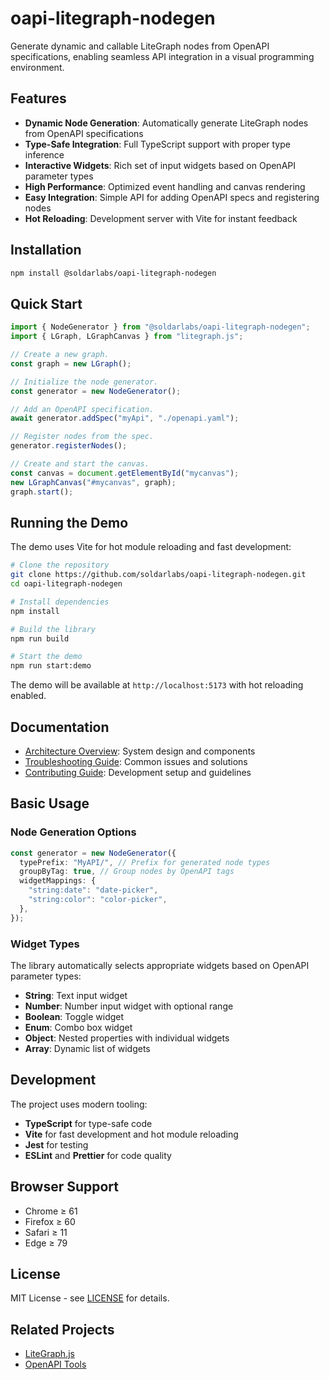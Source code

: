 # oapi-litegraph-nodegen

Generate dynamic and callable LiteGraph nodes from OpenAPI specifications, enabling seamless API integration in a visual programming environment.

## Features

- **Dynamic Node Generation**: Automatically generate LiteGraph nodes from OpenAPI specifications
- **Type-Safe Integration**: Full TypeScript support with proper type inference
- **Interactive Widgets**: Rich set of input widgets based on OpenAPI parameter types
- **High Performance**: Optimized event handling and canvas rendering
- **Easy Integration**: Simple API for adding OpenAPI specs and registering nodes
- **Hot Reloading**: Development server with Vite for instant feedback

## Installation

```bash
npm install @soldarlabs/oapi-litegraph-nodegen
```

## Quick Start

```javascript
import { NodeGenerator } from "@soldarlabs/oapi-litegraph-nodegen";
import { LGraph, LGraphCanvas } from "litegraph.js";

// Create a new graph.
const graph = new LGraph();

// Initialize the node generator.
const generator = new NodeGenerator();

// Add an OpenAPI specification.
await generator.addSpec("myApi", "./openapi.yaml");

// Register nodes from the spec.
generator.registerNodes();

// Create and start the canvas.
const canvas = document.getElementById("mycanvas");
new LGraphCanvas("#mycanvas", graph);
graph.start();
```

## Running the Demo

The demo uses Vite for hot module reloading and fast development:

```bash
# Clone the repository
git clone https://github.com/soldarlabs/oapi-litegraph-nodegen.git
cd oapi-litegraph-nodegen

# Install dependencies
npm install

# Build the library
npm run build

# Start the demo
npm run start:demo
```

The demo will be available at `http://localhost:5173` with hot reloading enabled.

## Documentation

- [Architecture Overview](docs/ARCHITECTURE.md): System design and components
- [Troubleshooting Guide](docs/TROUBLESHOOTING.md): Common issues and solutions
- [Contributing Guide](CONTRIBUTING.md): Development setup and guidelines

## Basic Usage

### Node Generation Options

```typescript
const generator = new NodeGenerator({
  typePrefix: "MyAPI/", // Prefix for generated node types
  groupByTag: true, // Group nodes by OpenAPI tags
  widgetMappings: {
    "string:date": "date-picker",
    "string:color": "color-picker",
  },
});
```

### Widget Types

The library automatically selects appropriate widgets based on OpenAPI parameter types:

- **String**: Text input widget
- **Number**: Number input widget with optional range
- **Boolean**: Toggle widget
- **Enum**: Combo box widget
- **Object**: Nested properties with individual widgets
- **Array**: Dynamic list of widgets

## Development

The project uses modern tooling:

- **TypeScript** for type-safe code
- **Vite** for fast development and hot module reloading
- **Jest** for testing
- **ESLint** and **Prettier** for code quality

## Browser Support

- Chrome ≥ 61
- Firefox ≥ 60
- Safari ≥ 11
- Edge ≥ 79

## License

MIT License - see [LICENSE](LICENSE) for details.

## Related Projects

- [LiteGraph.js](https://github.com/jagenjo/litegraph.js)
- [OpenAPI Tools](https://openapi.tools/)
